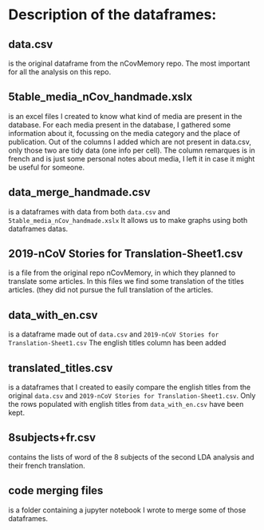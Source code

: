 # Description of the dataframes:

## data.csv
is the original dataframe from the nCovMemory repo. The most important for all the analysis on this repo.

## 5table_media_nCov_handmade.xslx
is an excel files I created to know what kind of media are present in the database. For each media present in the database, I gathered some information about it, focussing on the media category and the place of publication. Out of the columns I added which are not present in data.csv, only those two are tidy data (one info per cell). The column remarques is in french and is just some personal notes about media, I left it in case it might be useful for someone.

## data_merge_handmade.csv
is a dataframes with data from both `data.csv` and `5table_media_nCov_handmade.xslx` It allows us to make graphs using both dataframes datas.

## 2019-nCoV Stories for Translation-Sheet1.csv
is a file from the original repo nCovMemory, in which they planned to translate some articles. In this files we find some translation of the titles articles. (they did not pursue the full translation of the articles.

## data_with_en.csv 
is a dataframe made out of `data.csv` and `2019-nCoV Stories for Translation-Sheet1.csv` The english titles column has been added

## translated_titles.csv

is a dataframes that I created to easily compare the english titles from the original `data.csv` and `2019-nCoV Stories for Translation-Sheet1.csv`. Only the rows populated with english titles from `data_with_en.csv` have been kept.

## 8subjects+fr.csv
contains the lists of word of the 8 subjects of the second LDA analysis and their french translation.

## code merging files
is a folder containing a jupyter notebook I wrote to merge some of those dataframes.
